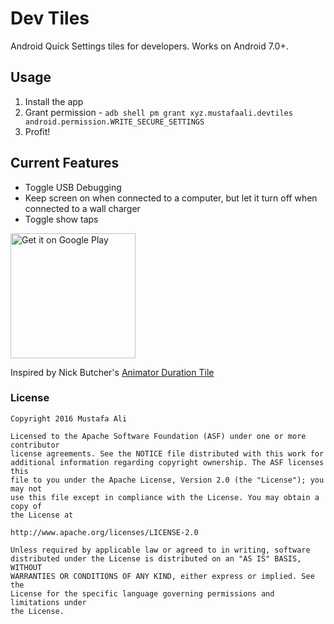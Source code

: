 # Dev Tiles

Android Quick Settings tiles for developers. Works on Android 7.0+.

## Usage
1. Install the app
2. Grant permission - `adb shell pm grant xyz.mustafaali.devtiles android.permission.WRITE_SECURE_SETTINGS`
3. Profit\!

## Current Features
* Toggle USB Debugging
* Keep screen on when connected to a computer, but let it turn off when connected to a wall charger
* Toggle show taps


<a href='https://play.google.com/store/apps/details?id=xyz.mustafaali.devtiles&utm_source=global_co&utm_medium=prtnr&utm_content=Mar2515&utm_campaign=PartBadge&pcampaignid=MKT-Other-global-all-co-prtnr-py-PartBadge-Mar2515-1'><img alt='Get it on Google Play' src='https://play.google.com/intl/en_us/badges/images/generic/en_badge_web_generic.png' width="200"/></a>


Inspired by Nick Butcher's [Animator Duration Tile](https://github.com/nickbutcher/AnimatorDurationTile)



### License


```
Copyright 2016 Mustafa Ali

Licensed to the Apache Software Foundation (ASF) under one or more contributor
license agreements. See the NOTICE file distributed with this work for
additional information regarding copyright ownership. The ASF licenses this
file to you under the Apache License, Version 2.0 (the "License"); you may not
use this file except in compliance with the License. You may obtain a copy of
the License at

http://www.apache.org/licenses/LICENSE-2.0

Unless required by applicable law or agreed to in writing, software
distributed under the License is distributed on an "AS IS" BASIS, WITHOUT
WARRANTIES OR CONDITIONS OF ANY KIND, either express or implied. See the
License for the specific language governing permissions and limitations under
the License.
```
